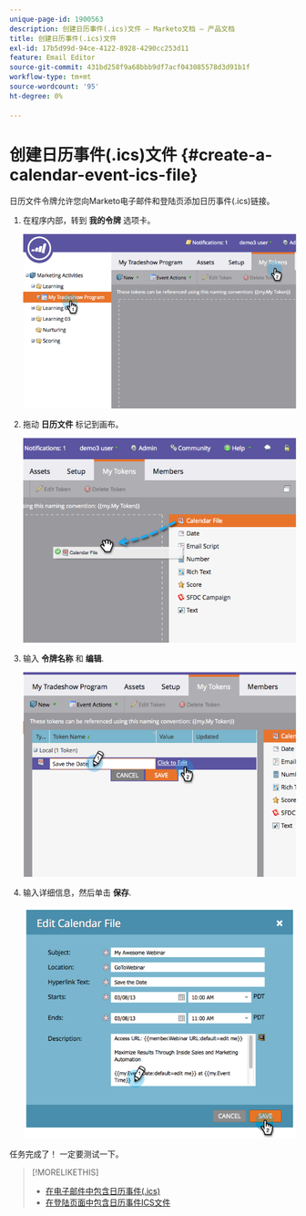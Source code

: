 ```yaml
---
unique-page-id: 1900563
description: 创建日历事件(.ics)文件 — Marketo文档 — 产品文档
title: 创建日历事件(.ics)文件
exl-id: 17b5d99d-94ce-4122-8928-4290cc253d11
feature: Email Editor
source-git-commit: 431bd258f9a68bbb9df7acf043085578d3d91b1f
workflow-type: tm+mt
source-wordcount: '95'
ht-degree: 0%

---
```


# 创建日历事件(.ics)文件 {#create-a-calendar-event-ics-file}

日历文件令牌允许您向Marketo电子邮件和登陆页添加日历事件(.ics)链接。

1. 在程序内部，转到 **我的令牌** 选项卡。

   ![](assets/image2014-9-11-15-3a33-3a27.png)

1. 拖动 **日历文件** 标记到画布。

   ![](assets/image2014-9-11-15-3a34-3a0.png)

1. 输入 **令牌名称** 和 **编辑**.

   ![](assets/image2014-9-11-15-3a34-3a10.png)

1. 输入详细信息，然后单击 **保存**.

   ![](assets/image2014-9-11-15-3a34-3a16.png)

任务完成了！ 一定要测试一下。

>[!MORELIKETHIS]
>
>* [在电子邮件中包含日历事件(.ics)](/help/marketo/product-docs/email-marketing/general/functions-in-the-editor/include-a-calendar-event-ics-in-an-email.md)
>* [在登陆页面中包含日历事件ICS文件](/help/marketo/product-docs/demand-generation/landing-pages/personalizing-landing-pages/include-a-calendar-event-ics-file-in-a-landing-page.md)
